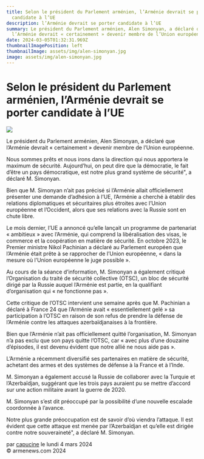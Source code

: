 ```yaml
---
title: Selon le président du Parlement arménien, l’Arménie devrait se porter
  candidate à l’UE
description: l’Arménie devrait se porter candidate à l’UE
summary: Le président du Parlement arménien, Alen Simonyan, a déclaré que
  l’Arménie devrait « certainement » devenir membre de l’Union européenne.
date: 2024-03-05T01:32:31.969Z
thumbnailImagePosition: left
thumbnailImage: assets/img/alen-simonyan.jpg
image: assets/img/alen-simonyan.jpg
---
```

<!--StartFragment-->

# Selon le président du Parlement arménien, l’Arménie devrait se porter candidate à l’UE



![](https://www.armenews.com/local/cache-gd2/20/ebcfd3053d5f2b45e3eab4cd9f4a93.jpg)

Le président du Parlement arménien, Alen Simonyan, a déclaré que l’Arménie devrait « certainement » devenir membre de l’Union européenne.

Nous sommes prêts et nous irons dans la direction qui nous apportera le maximum de sécurité. Aujourd’hui, on peut dire que la démocratie, le fait d’être un pays démocratique, est notre plus grand système de sécurité", a déclaré M. Simonyan.

Bien que M. Simonyan n’ait pas précisé si l’Arménie allait officiellement présenter une demande d’adhésion à l’UE, l’Arménie a cherché à établir des relations diplomatiques et sécuritaires plus étroites avec l’Union européenne et l’Occident, alors que ses relations avec la Russie sont en chute libre.

Le mois dernier, l’UE a annoncé qu’elle lançait un programme de partenariat « ambitieux » avec l’Arménie, qui comprend la libéralisation des visas, le commerce et la coopération en matière de sécurité. En octobre 2023, le Premier ministre Nikol Pachinian a déclaré au Parlement européen que l’Arménie était prête à se rapprocher de l’Union européenne, « dans la mesure où l’Union européenne le juge possible ».

Au cours de la séance d’information, M. Simonyan a également critiqué l’Organisation du traité de sécurité collective (OTSC), un bloc de sécurité dirigé par la Russie auquel l’Arménie est partie, en la qualifiant d’organisation qui « ne fonctionne pas ».

Cette critique de l’OTSC intervient une semaine après que M. Pachinian a déclaré à France 24 que l’Arménie avait « essentiellement gelé » sa participation à l’OTSC en raison de son refus de prendre la défense de l’Arménie contre les attaques azerbaïdjanaises à la frontière.

Bien que l’Arménie n’ait pas officiellement quitté l’organisation, M. Simonyan n’a pas exclu que son pays quitte l’OTSC, car « avec plus d’une douzaine d’épisodes, il est devenu évident que notre allié ne nous aide pas ».

L’Arménie a récemment diversifié ses partenaires en matière de sécurité, achetant des armes et des systèmes de défense à la France et à l’Inde.

M. Simonyan a également accusé la Russie de collaborer avec la Turquie et l’Azerbaïdjan, suggérant que les trois pays auraient pu se mettre d’accord sur une action militaire avant la guerre de 2020.

M. Simonyan s’est dit préoccupé par la possibilité d’une nouvelle escalade coordonnée à l’avance.

Notre plus grande préoccupation est de savoir d’où viendra l’attaque. Il est évident que cette attaque est menée par l’Azerbaïdjan et qu’elle est dirigée contre notre souveraineté", a déclaré M. Simonyan.

par [capucine](https://www.armenews.com/spip.php?page=auteur&id_auteur=541) le lundi 4 mars 2024\
© armenews.com 2024

<!--EndFragment-->